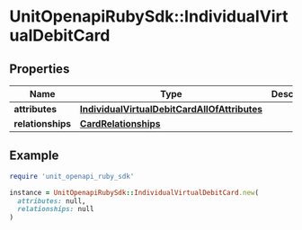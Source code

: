 # UnitOpenapiRubySdk::IndividualVirtualDebitCard

## Properties

| Name | Type | Description | Notes |
| ---- | ---- | ----------- | ----- |
| **attributes** | [**IndividualVirtualDebitCardAllOfAttributes**](IndividualVirtualDebitCardAllOfAttributes.md) |  |  |
| **relationships** | [**CardRelationships**](CardRelationships.md) |  |  |

## Example

```ruby
require 'unit_openapi_ruby_sdk'

instance = UnitOpenapiRubySdk::IndividualVirtualDebitCard.new(
  attributes: null,
  relationships: null
)
```

